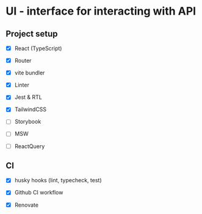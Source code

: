 # UI - interface for interacting with API

## Project setup
  * [x] React (TypeScript)
  * [x] Router
  * [x] vite bundler

  * [x] Linter
  * [x] Jest & RTL

  * [x] TailwindCSS
  * [ ] Storybook

  * [ ] MSW
  * [ ] ReactQuery

## CI
  * [x] husky hooks (lint, typecheck, test)
  * [x] Github CI workflow
  * [x] Renovate

